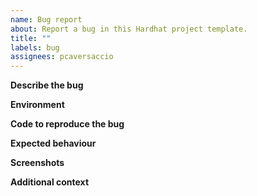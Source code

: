```yaml
---
name: Bug report
about: Report a bug in this Hardhat project template.
title: ""
labels: bug
assignees: pcaversaccio
---
```


**Describe the bug**

<!-- A clear and concise description of what the bug is. -->

**Environment**

<!-- Tell me what environment you exactly use. E.g. OS & Node.js version. -->

**Code to reproduce the bug**

<!-- A minimal example that triggers the bug. -->

**Expected behaviour**

<!-- A clear and concise description of what you expected to happen. -->

**Screenshots**

<!-- If applicable, add screenshots to help explain your problem. -->

**Additional context**

<!-- Add any other context about the problem here. -->
